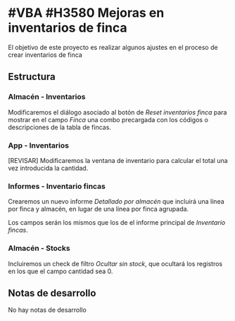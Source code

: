 # #VBA #H3580 Mejoras en inventarios de finca

El objetivo de este proyecto es realizar algunos ajustes en el proceso de crear inventarios de finca

## Estructura

### Almacén - Inventarios
Modificaremos el diálogo asociado al botón de *Reset inventarios finca* para mostrar en el campo *Finca* una combo precargada con los códigos o descripciones de la tabla de fincas.

### App - Inventarios
[REVISAR] Modificaremos la ventana de inventario para calcular el total una vez introducida la cantidad. 

### Informes - Inventario fincas
Crearemos un nuevo informe *Detallado por almacén* que incluirá una línea por finca y almacén, en lugar de una línea por finca agrupada.

Los campos serán los mismos que los de el informe principal de *Inventario fincas*.

### Almacén - Stocks
Incluiremos un check de filtro *Ocultar sin stock*, que ocultará los registros en los que el campo cantidad sea 0.

## Notas de desarrollo
No hay notas de desarrollo
